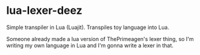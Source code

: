 # lua-lexer-deez
Simple transpiler in Lua (Luajit). Transpiles toy language into Lua.

Someone already made a lua version of ThePrimeagen's lexer thing, so I'm writing my own language in Lua and I'm gonna write a lexer in that.
